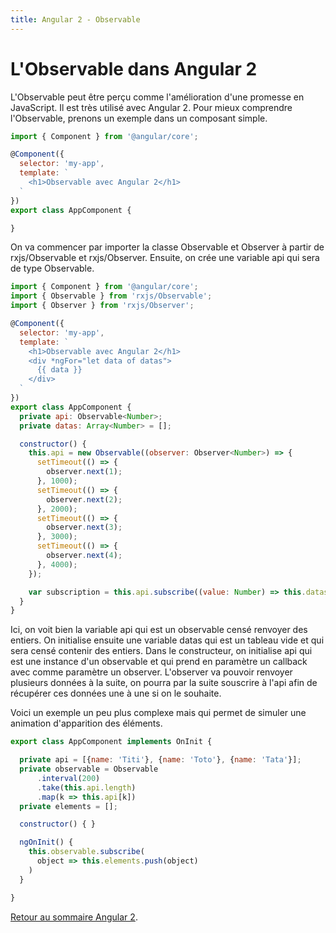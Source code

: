 ```yaml
---
title: Angular 2 - Observable
---
```


# L'Observable dans Angular 2

L'Observable peut être perçu comme l'amélioration d'une promesse en JavaScript. Il est très utilisé avec Angular 2. Pour mieux comprendre l'Observable, prenons un exemple dans un composant simple.

```js
import { Component } from '@angular/core';

@Component({
  selector: 'my-app',
  template: `
    <h1>Observable avec Angular 2</h1>
  `
})
export class AppComponent {

}
```

On va commencer par importer la classe Observable et Observer à partir de rxjs/Observable et rxjs/Observer. Ensuite, on crée une variable api qui sera de type Observable.

```js
import { Component } from '@angular/core';
import { Observable } from 'rxjs/Observable';
import { Observer } from 'rxjs/Observer';

@Component({
  selector: 'my-app',
  template: `
    <h1>Observable avec Angular 2</h1>
    <div *ngFor="let data of datas">
      {{ data }}
    </div>
  `
})
export class AppComponent {
  private api: Observable<Number>;
  private datas: Array<Number> = [];

  constructor() {
    this.api = new Observable((observer: Observer<Number>) => {
      setTimeout(() => {
        observer.next(1);
      }, 1000);
      setTimeout(() => {
        observer.next(2);
      }, 2000);
      setTimeout(() => {
        observer.next(3);
      }, 3000);
      setTimeout(() => {
        observer.next(4);
      }, 4000);
    });

    var subscription = this.api.subscribe((value: Number) => this.datas.push(value));
  }
}
```

Ici, on voit bien la variable api qui est un observable censé renvoyer des entiers. On initialise ensuite une variable datas qui est un tableau vide et qui sera censé contenir des entiers. Dans le constructeur, on initialise api qui est une instance d'un observable et qui prend en paramètre un callback avec comme paramètre un observer. L'observer va pouvoir renvoyer plusieurs données à la suite, on pourra par la suite souscrire à l'api afin de récupérer ces données une à une si on le souhaite.

Voici un exemple un peu plus complexe mais qui permet de simuler une animation d'apparition des éléments.

```js
export class AppComponent implements OnInit {

  private api = [{name: 'Titi'}, {name: 'Toto'}, {name: 'Tata'}];
  private observable = Observable
      .interval(200)
      .take(this.api.length)
      .map(k => this.api[k])
  private elements = [];

  constructor() { }

  ngOnInit() {
    this.observable.subscribe(
      object => this.elements.push(object)
    )
  }

}
```

[Retour au sommaire Angular 2](../angular2).
